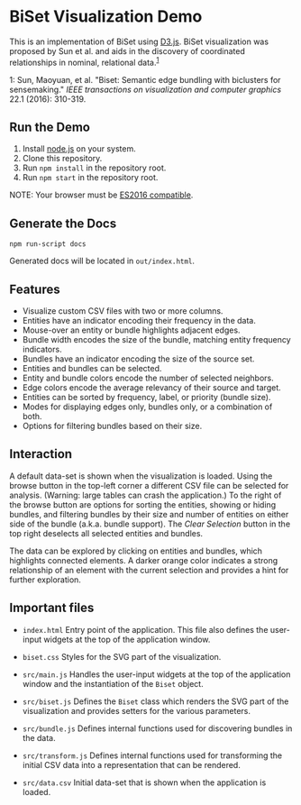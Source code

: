 # BiSet Visualization Demo

This is an implementation of BiSet using [D3.js](https://d3js.org/). BiSet visualization was proposed by Sun et al. and aids in the discovery of coordinated relationships in nominal, relational data.<sup>[1](#paper)</sup>

<a name="paper">1</a>: Sun, Maoyuan, et al. "Biset: Semantic edge bundling with biclusters for sensemaking." *IEEE transactions on visualization and computer graphics* 22.1 (2016): 310-319.

## Run the Demo

1. Install [node.js](https://nodejs.org/en/) on your system.
2. Clone this repository.
3. Run `npm install` in the repository root.
4. Run `npm start` in the repository root.

NOTE: Your browser must be [ES2016 compatible](http://kangax.github.io/compat-table/es2016plus/).

## Generate the Docs

    npm run-script docs

Generated docs will be located in `out/index.html`.

## Features

- Visualize custom CSV files with two or more columns.
- Entities have an indicator encoding their frequency in the data.
- Mouse-over an entity or bundle highlights adjacent edges.
- Bundle width encodes the size of the bundle, matching entity frequency indicators.
- Bundles have an indicator encoding the size of the source set.
- Entities and bundles can be selected.
- Entity and bundle colors encode the number of selected neighbors.
- Edge colors encode the average relevancy of their source and target.
- Entities can be sorted by frequency, label, or priority (bundle size).
- Modes for displaying edges only, bundles only, or a combination of both.
- Options for filtering bundles based on their size.

## Interaction

A default data-set is shown when the visualization is loaded. Using
the browse button in the top-left corner a different CSV file can be
selected for analysis. (Warning: large tables can crash the application.)
To the right of the browse button are options for sorting the entities,
showing or hiding bundles, and filtering bundles by their size and 
number of entities on either side of the bundle (a.k.a. bundle support).
The *Clear Selection* button in the top right deselects all selected
entities and bundles.

The data can be explored by clicking on entities and bundles, which 
highlights connected elements. A darker orange color indicates a strong
relationship of an element with the current selection and provides a 
hint for further exploration.

## Important files

- `index.html` Entry point of the application. This file also defines 
the user-input widgets at the top of the application window.

- `biset.css` Styles for the SVG part of the visualization.

- `src/main.js` Handles the user-input widgets at the top of the 
application window and the instantiation of the `Biset` object.

- `src/biset.js` Defines the `Biset` class which renders the SVG part
of the visualization and provides setters for the various parameters.

- `src/bundle.js` Defines internal functions used for discovering
bundles in the data.

- `src/transform.js` Defines internal functions used for transforming
the initial CSV data into a representation that can be rendered.

- `src/data.csv` Initial data-set that is shown when the application is 
loaded.
